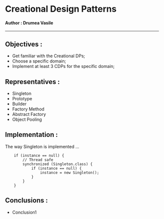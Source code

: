 # Creational Design Patterns

#### Author : Drumea Vasile

----

## Objectives :

* Get familiar with the Creational DPs;
* Choose a specific domain;
* Implement at least 3 CDPs for the specific domain;

## Representatives : 

* Singleton
* Prototype
* Builder
* Factory Method
* Abstract Factory
* Object Pooling 

## Implementation : 

The way Singleton is implemented ...

        if (instance == null) {
            // Thread safe
            synchronized (Singleton.class) {
                if (instance == null) {
                    instance = new Singleton();
                }
            }
        }

## Conclusions : 

* Conclusion1
